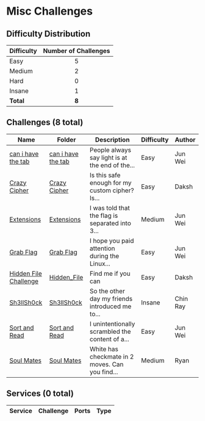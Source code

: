 # Misc Challenges

## Difficulty Distribution
| Difficulty | Number of Challenges |
|------------|:--------------------:|
| Easy | 5 |
| Medium | 2 |
| Hard | 0 |
| Insane | 1 |
| **Total** | **8** |

## Challenges (8 total)
| Name | Folder | Description | Difficulty | Author |
|------|--------|-------------|------------|--------|
| [can i have the tab](<./can i have the tab>) | [can i have the tab](<./can i have the tab>) | People always say light is at the end of the... | Easy | Jun Wei |
| [Crazy Cipher](<./Crazy Cipher>) | [Crazy Cipher](<./Crazy Cipher>) | Is this safe enough for my custom cipher? Is... | Easy | Daksh |
| [Extensions](<./Extensions>) | [Extensions](<./Extensions>) | I was told that the flag is separated into 3... | Medium | Jun Wei |
| [Grab Flag](<./Grab Flag>) | [Grab Flag](<./Grab Flag>) | I hope you paid attention during the Linux... | Easy | Jun Wei |
| [Hidden File Challenge](<./Hidden_File>) | [Hidden_File](<./Hidden_File>) | Find me if you can | Easy | Daksh |
| [Sh3llSh0ck](<./Sh3llSh0ck>) | [Sh3llSh0ck](<./Sh3llSh0ck>) | So the other day my friends introduced me to... | Insane | Chin Ray |
| [Sort and Read](<./Sort and Read>) | [Sort and Read](<./Sort and Read>) | I unintentionally scrambled the content of a... | Easy | Jun Wei |
| [Soul Mates](<./Soul Mates>) | [Soul Mates](<./Soul Mates>) | White has checkmate in 2 moves. Can you find... | Medium | Ryan |

## Services (0 total)
| Service | Challenge | Ports | Type |
|---------|-----------|-------|------|

